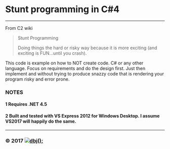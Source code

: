 

# Stunt programming in C#4
------------------------

From C2 wiki

> Stunt Programming
> 
> Doing things the hard or risky way because it is more exciting (and exciting is FUN…until you crash).

This code is example on how to NOT create code. C# or any other language. Focus on requirements and do the design first. 
Just then implement and without trying to produce snazzy code that is rendering your program risky and error prone.

### NOTES

#### 1 Requires .NET 4.5  
#### 2 Built and tested with VS Express 2012 for Windows Desktop. I assume VS2017 will happily do the same.
  
  
  
---------------------------------------------------------------------  
### &copy; 2017 [![dbj();](http://dbj.org/wp-content/uploads/2015/12/cropped-dbj-icon-e1486129719897.jpg)](http://www.dbj.org "dbj")  

